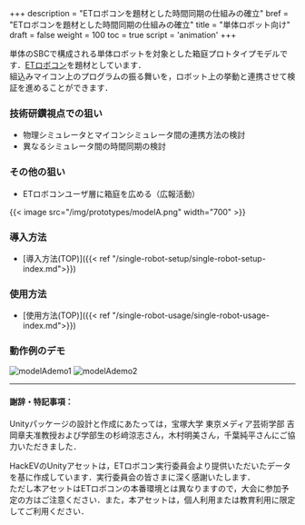 +++
description = "ETロボコンを題材とした時間同期の仕組みの確立"
bref = "ETロボコンを題材とした時間同期の仕組みの確立"
title = "単体ロボット向け"
draft = false
weight = 100
toc = true
script = 'animation'
+++

単体のSBCで構成される単体ロボットを対象とした箱庭プロトタイプモデルです．[ETロボコン](https://www.etrobo.jp/)を題材としています．  
組込みマイコン上のプログラムの振る舞いを，ロボット上の挙動と連携させて検証を進めることができます．

### 技術研鑽視点での狙い

- 物理シミュレータとマイコンシミュレータ間の連携方法の検討
- 異なるシミュレータ間の時間同期の検討

### その他の狙い

- ETロボコンユーザ層に箱庭を広める（広報活動）

{{< image src="/img/prototypes/modelA.png" width="700" >}}

### 導入方法

- [導入方法(TOP)]({{< ref "/single-robot-setup/single-robot-setup-index.md">}})

### 使用方法

- [使用方法(TOP)]({{< ref "/single-robot-usage/single-robot-usage-index.md">}})

### 動作例のデモ

![modelAdemo1](/hakoniwa/img/prototypes/modelAdemo1.gif)
![modelAdemo2](/hakoniwa/img/prototypes/modelAdemo2.gif)

---

#### 謝辞・特記事項：

Unityパッケージの設計と作成にあたっては，宝塚大学 東京メディア芸術学部 吉岡章夫准教授および学部生の杉﨑涼志さん，木村明美さん，千葉純平さんにご協力いただきました．

HackEVのUnityアセットは，ETロボコン実行委員会より提供いただいたデータを基に作成しています．実行委員会の皆さまに深く感謝いたします．  
ただし本アセットはETロボコンの本番環境とは異なりますので，大会に参加予定の方はご注意ください．また，本アセットは，個人利用または教育利用に限定してご利用ください．
